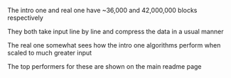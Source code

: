 The intro one and real one have ~36,000 and 42,000,000 blocks respectively 

They both take input line by line and compress the data in a usual manner 

The real one somewhat sees how the intro one algorithms perform when scaled to much greater input 

The top performers for these are shown on the main readme page
